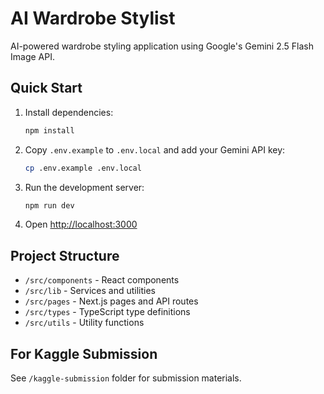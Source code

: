 # AI Wardrobe Stylist

AI-powered wardrobe styling application using Google's Gemini 2.5 Flash Image API.

## Quick Start

1. Install dependencies:
   ```bash
   npm install
   ```

2. Copy `.env.example` to `.env.local` and add your Gemini API key:
   ```bash
   cp .env.example .env.local
   ```

3. Run the development server:
   ```bash
   npm run dev
   ```

4. Open [http://localhost:3000](http://localhost:3000)

## Project Structure

- `/src/components` - React components
- `/src/lib` - Services and utilities
- `/src/pages` - Next.js pages and API routes
- `/src/types` - TypeScript type definitions
- `/src/utils` - Utility functions

## For Kaggle Submission

See `/kaggle-submission` folder for submission materials.
